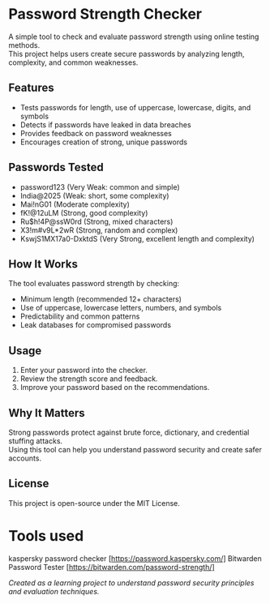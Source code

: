 # Password Strength Checker

A simple tool to check and evaluate password strength using online testing methods.  
This project helps users create secure passwords by analyzing length, complexity, and common weaknesses.

## Features

- Tests passwords for length, use of uppercase, lowercase, digits, and symbols
- Detects if passwords have leaked in data breaches
- Provides feedback on password weaknesses
- Encourages creation of strong, unique passwords

## Passwords Tested

- password123 (Very Weak: common and simple)
- India@2025 (Weak: short, some complexity)
- Mai!nG01 (Moderate complexity)
- fK!@12uLM (Strong, good complexity)
- Ru$h!4P@ssW0rd (Strong, mixed characters)
- X3!m#v9L*2wR (Strong, random and complex)
- KswjS1MX17a0-DxktdS (Very Strong, excellent length and complexity)

## How It Works

The tool evaluates password strength by checking:

- Minimum length (recommended 12+ characters)
- Use of uppercase, lowercase letters, numbers, and symbols
- Predictability and common patterns
- Leak databases for compromised passwords

## Usage

1. Enter your password into the checker.
2. Review the strength score and feedback.
3. Improve your password based on the recommendations.

## Why It Matters

Strong passwords protect against brute force, dictionary, and credential stuffing attacks.  
Using this tool can help you understand password security and create safer accounts.

## License

This project is open-source under the MIT License.

# Tools used
kaspersky password checker [https://password.kaspersky.com/]
Bitwarden Password Tester [https://bitwarden.com/password-strength/]


*Created as a learning project to understand password security principles and evaluation techniques.*
